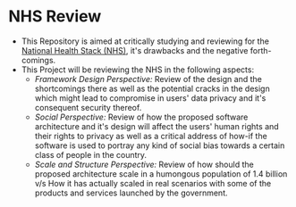 # NHS Review

- This Repository is aimed at critically studying and reviewing for the [National Health Stack (NHS)](https://abdm.gov.in:8081/uploads/NHS_Strategy_and_Approach_1_89e2dd8f87.pdf), it's drawbacks and the negative forth-comings.
- This Project will be reviewing the NHS in the following aspects:
  - *Framework Design Perspective:*  Review of the design and the shortcomings there as well as the potential cracks in the design which might lead to compromise in users' data privacy and it's consequent security thereof.
  - *Social Perspective:* Review of how the proposed software architecture and it's design will affect the users' human rights and their rights to privacy as well as  a critical address of how-if the software is used to portray any kind of social bias towards a certain class of people in the country.
  - *Scale and Structure Perspective:* Review of how should the proposed architecture scale in a humongous population of 1.4 billion v/s How it has actually scaled in real scenarios with some of the  products and services launched by the government.

